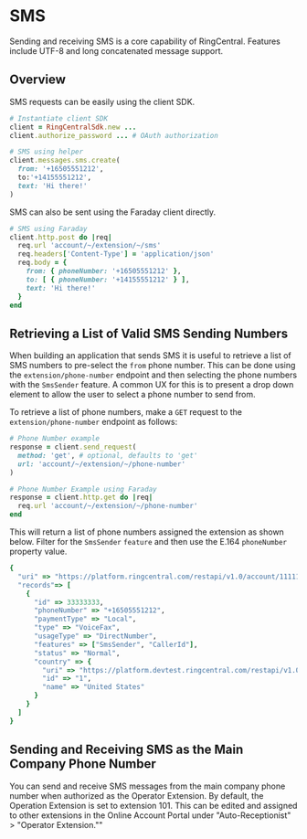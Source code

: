 # SMS

Sending and receiving SMS is a core capability of RingCentral. Features include UTF-8 and long concatenated message support.

## Overview

SMS requests can be easily using the client SDK.

```ruby
# Instantiate client SDK
client = RingCentralSdk.new ...
client.authorize_password ... # OAuth authorization

# SMS using helper
client.messages.sms.create(
  from: '+16505551212',
  to:'+14155551212',
  text: 'Hi there!'
)
```

SMS can also be sent using the Faraday client directly.

```ruby
# SMS using Faraday
client.http.post do |req|
  req.url 'account/~/extension/~/sms'
  req.headers['Content-Type'] = 'application/json'
  req.body = {
    from: { phoneNumber: '+16505551212' },
    to: [ { phoneNumber: '+14155551212' } ],
    text: 'Hi there!'
  }
end
```

## Retrieving a List of Valid SMS Sending Numbers

When building an application that sends SMS it is useful to retrieve a list of SMS numbers to pre-select the `from` phone number. This can be done using the `extension/phone-number` endpoint and then selecting the phone numbers with the `SmsSender` feature. A common UX for this is to present a drop down element to allow the user to select a phone number to send from.

To retrieve a list of phone numbers, make a `GET` request to the `extension/phone-number` endpoint as follows:

```ruby
# Phone Number example
response = client.send_request(
  method: 'get', # optional, defaults to 'get'
  url: 'account/~/extension/~/phone-number'
)

# Phone Number Example using Faraday
response = client.http.get do |req|
  req.url 'account/~/extension/~/phone-number'
end
```

This will return a list of phone numbers assigned the extension as shown below. Filter for the `SmsSender` `feature` and then use the E.164 `phoneNumber` property value.

```ruby
{
  "uri" => "https://platform.ringcentral.com/restapi/v1.0/account/11111111/extension/22222222/phone-number?page=1&perPage=100"
  "records"=> [
    {
      "id" => 33333333,
      "phoneNumber" => "+16505551212",
      "paymentType" => "Local",
      "type" => "VoiceFax",
      "usageType" => "DirectNumber",
      "features" => ["SmsSender", "CallerId"],
      "status" => "Normal",
      "country" => {
        "uri" => "https://platform.devtest.ringcentral.com/restapi/v1.0/dictionary/country/1",
        "id" => "1",
        "name" => "United States"
      }
    }
  ]
}
```

## Sending and Receiving SMS as the Main Company Phone Number

You can send and receive SMS messages from the main company phone number when authorized as the Operator Extension. By default, the Operation Extension is set to extension 101. This can be edited and assigned to other extensions in the Online Account Portal under "Auto-Receptionist" > "Operator Extension.""
